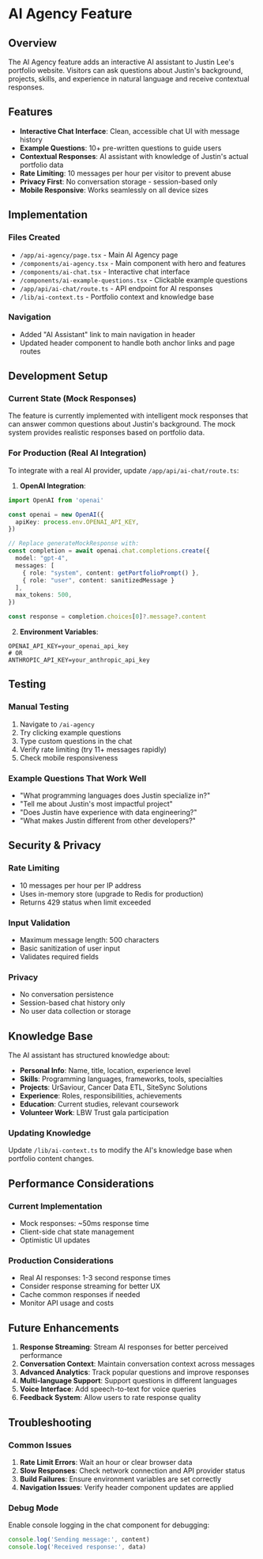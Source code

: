 # AI Agency Feature

## Overview
The AI Agency feature adds an interactive AI assistant to Justin Lee's portfolio website. Visitors can ask questions about Justin's background, projects, skills, and experience in natural language and receive contextual responses.

## Features
- **Interactive Chat Interface**: Clean, accessible chat UI with message history
- **Example Questions**: 10+ pre-written questions to guide users
- **Contextual Responses**: AI assistant with knowledge of Justin's actual portfolio data
- **Rate Limiting**: 10 messages per hour per visitor to prevent abuse
- **Privacy First**: No conversation storage - session-based only
- **Mobile Responsive**: Works seamlessly on all device sizes

## Implementation

### Files Created
- `/app/ai-agency/page.tsx` - Main AI Agency page
- `/components/ai-agency.tsx` - Main component with hero and features
- `/components/ai-chat.tsx` - Interactive chat interface
- `/components/ai-example-questions.tsx` - Clickable example questions
- `/app/api/ai-chat/route.ts` - API endpoint for AI responses
- `/lib/ai-context.ts` - Portfolio context and knowledge base

### Navigation
- Added "AI Assistant" link to main navigation in header
- Updated header component to handle both anchor links and page routes

## Development Setup

### Current State (Mock Responses)
The feature is currently implemented with intelligent mock responses that can answer common questions about Justin's background. The mock system provides realistic responses based on portfolio data.

### For Production (Real AI Integration)
To integrate with a real AI provider, update `/app/api/ai-chat/route.ts`:

1. **OpenAI Integration**:
```typescript
import OpenAI from 'openai'

const openai = new OpenAI({
  apiKey: process.env.OPENAI_API_KEY,
})

// Replace generateMockResponse with:
const completion = await openai.chat.completions.create({
  model: "gpt-4",
  messages: [
    { role: "system", content: getPortfolioPrompt() },
    { role: "user", content: sanitizedMessage }
  ],
  max_tokens: 500,
})

const response = completion.choices[0]?.message?.content
```

2. **Environment Variables**:
```env
OPENAI_API_KEY=your_openai_api_key
# OR
ANTHROPIC_API_KEY=your_anthropic_api_key
```

## Testing

### Manual Testing
1. Navigate to `/ai-agency` 
2. Try clicking example questions
3. Type custom questions in the chat
4. Verify rate limiting (try 11+ messages rapidly)
5. Check mobile responsiveness

### Example Questions That Work Well
- "What programming languages does Justin specialize in?"
- "Tell me about Justin's most impactful project"
- "Does Justin have experience with data engineering?"
- "What makes Justin different from other developers?"

## Security & Privacy

### Rate Limiting
- 10 messages per hour per IP address
- Uses in-memory store (upgrade to Redis for production)
- Returns 429 status when limit exceeded

### Input Validation
- Maximum message length: 500 characters
- Basic sanitization of user input
- Validates required fields

### Privacy
- No conversation persistence
- Session-based chat history only
- No user data collection or storage

## Knowledge Base

The AI assistant has structured knowledge about:
- **Personal Info**: Name, title, location, experience level
- **Skills**: Programming languages, frameworks, tools, specialties  
- **Projects**: UrSaviour, Cancer Data ETL, SiteSync Solutions
- **Experience**: Roles, responsibilities, achievements
- **Education**: Current studies, relevant coursework
- **Volunteer Work**: LBW Trust gala participation

### Updating Knowledge
Update `/lib/ai-context.ts` to modify the AI's knowledge base when portfolio content changes.

## Performance Considerations

### Current Implementation
- Mock responses: ~50ms response time
- Client-side chat state management
- Optimistic UI updates

### Production Considerations  
- Real AI responses: 1-3 second response times
- Consider response streaming for better UX
- Cache common responses if needed
- Monitor API usage and costs

## Future Enhancements

1. **Response Streaming**: Stream AI responses for better perceived performance
2. **Conversation Context**: Maintain conversation context across messages  
3. **Advanced Analytics**: Track popular questions and improve responses
4. **Multi-language Support**: Support questions in different languages
5. **Voice Interface**: Add speech-to-text for voice queries
6. **Feedback System**: Allow users to rate response quality

## Troubleshooting

### Common Issues
1. **Rate Limit Errors**: Wait an hour or clear browser data
2. **Slow Responses**: Check network connection and API provider status
3. **Build Failures**: Ensure environment variables are set correctly
4. **Navigation Issues**: Verify header component updates are applied

### Debug Mode
Enable console logging in the chat component for debugging:
```typescript
console.log('Sending message:', content)
console.log('Received response:', data)
```